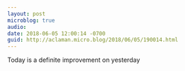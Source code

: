 ```yaml
---
layout: post
microblog: true
audio: 
date: 2018-06-05 12:00:14 -0700
guid: http://aclaman.micro.blog/2018/06/05/190014.html
---
```

Today is a definite improvement on yesterday
